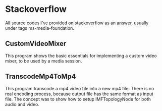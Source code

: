 # Stackoverflow
All source codes I've provided on stackoverflow as an answer, usually under tags ms-media-foundation.

## CustomVideoMixer
This program shows the basic essentials for implementing a custom video mixer, to be used by a media session.

## TranscodeMp4ToMp4
This program transcode a mp4 video file into a new mp4 file. There is no real encoding process, because output file has the same format as input file.
The concept was to show how to setup IMFTopologyNode for both audio and video.
